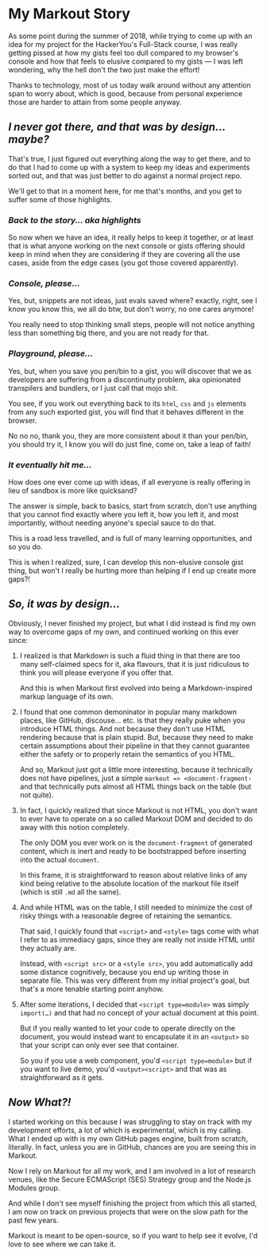 ﻿# My Markout Story

As some point during the summer of 2018, while trying to come up with an idea for my project for the HackerYou's Full-Stack course, I was really getting pissed at how my gists feel too dull compared to my browser's console and how that feels to elusive compared to my gists — I was left wondering, why the hell don't the two just make the effort!

Thanks to technology, most of us today walk around without any attention span to worry about, which is good, because from personal experience those are harder to attain from some people anyway.

## _I never got there, and that was by design… maybe?_

That's true, I just figured out everything along the way to get there, and to do that I had to come up with a system to keep my ideas and experiments sorted out, and that was just better to do against a normal project repo.

We'll get to that in a moment here, for me that's months, and you get to suffer some of those highlights.

### _Back to the story… aka highlights_

So now when we have an idea, it really helps to keep it together, or at least that is what anyone working on the next console or gists offering should keep in mind when they are considering if they are covering all the use cases, aside from the edge cases (you got those covered apparently).

### _Console, please…_

Yes, but, snippets are not ideas, just evals saved where? exactly, right, see I know you know this, we all do btw, but don't worry, no one cares anymore!

You really need to stop thinking small steps, people will not notice anything less than something big there, and you are not ready for that.

### _Playground, please…_

Yes, but, when you save you pen/bin to a gist, you will discover that we as developers are suffering from a discontinuity problem, aka opinionated transpilers and bundlers, or I just call that mojo shit.

You see, if you work out everything back to its `html`, `css` and `js` elements from any such exported gist, you will find that it behaves different in the browser.

No no no, thank you, they are more consistent about it than your pen/bin, you should try it, I know you will do just fine, come on, take a leap of faith!

### _It eventually hit me…_

How does one ever come up with ideas, if all everyone is really offering in lieu of sandbox is more like quicksand?

The answer is simple, back to basics, start from scratch, don't use anything that you cannot find exactly where you left it, how you left it, and most importantly, without needing anyone's special sauce to do that.

This is a road less travelled, and is full of many learning opportunities, and so you do.

This is when I realized, sure, I can develop this non-elusive console gist thing, but won't I really be hurting more than helping if I end up create more gaps?!

## _So, it was by design…_

Obviously, I never finished my project, but what I did instead is find my own way to overcome gaps of my own, and continued working on this ever since:

1. I realized is that Markdown is such a fluid thing in that there are too many self-claimed specs for it, aka flavours, that it is just ridiculous to think you will please everyone if you offer that.

   And this is when Markout first evolved into being a Markdown-inspired markup language of its own.

2. I found that one common demoninator in popular many markdown places, like GitHub, discouse... etc. is that they really puke when you introduce HTML things. And not because they don't use HTML rendering because that is plain stupid. But, because they need to make certain assumptions about their pipeline in that they cannot guarantee either the safety or to properly retain the semantics of you HTML.

   And so, Markout just got a little more interesting, because it technically does not have pipelines, just a simple `markout => <document-fragment›` and that technically puts almost all HTML things back on the table (but not quite).

3. In fact, I quickly realized that since Markout is not HTML, you don't want to ever have to operate on a so called Markout DOM and decided to do away with this notion completely.

   The only DOM you ever work on is the `document-fragment` of generated content, which is inert and ready to be bootstrapped before inserting into the actual `document`.

   In this frame, it is straightforward to reason about relative links of any kind being relative to the absolute location of the markout file itself (which is still `.md` all the same).

4. And while HTML was on the table, I still needed to minimize the cost of risky things with a reasonable degree of retaining the semantics.

   That said, I quickly found that `<script>` and `<style>` tags come with what I refer to as immediacy gaps, since they are really not inside HTML until they actually are.

   Instead, with `<script src>` or a `<style src>`, you add automatically add some distance cognitively, because you end up writing those in separate file. This was very different from my initial project's goal, but that's a more tenable starting point anyhow.

5. After some iterations, I decided that `<script type=module>` was simply `import(…)` and that had no concept of your actual document at this point.

   But if you really wanted to let your code to operate directly on the document, you would instead want to encapsulate it in an `<output>` so that your script can only ever see that container.

   So you if you use a web component, you'd `<script type=module>` but if you want to live demo, you'd `<output><script>` and that was as straightforward as it gets.

## _Now What?!_

I started working on this because I was struggling to stay on track with my development efforts, a lot of which is experimental, which is my calling. What I ended up with is my own GitHub pages engine, built from scratch, literally. In fact, unless you are in GitHub, chances are you are seeing this in Markout.

Now I rely on Markout for all my work, and I am involved in a lot of research venues, like the Secure ECMAScript (SES) Strategy group and the Node.js Modules group.

And while I don't see myself finishing the project from which this all started, I am now on track on previous projects that were on the slow path for the past few years.

Markout is meant to be open-source, so if you want to help see it evolve, I'd love to see where we can take it.
